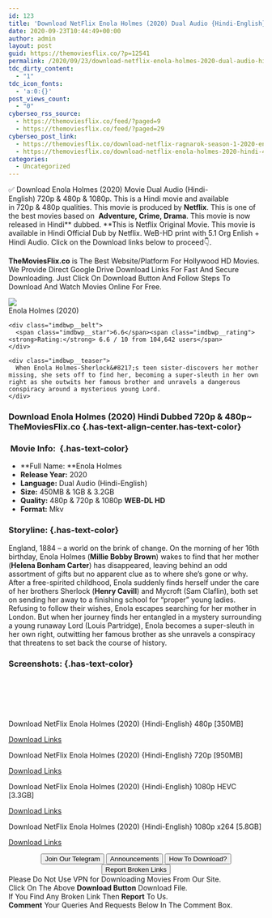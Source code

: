 ```yaml
---
id: 123
title: 'Download NetFlix Enola Holmes (2020) Dual Audio {Hindi-English} WeB-DL 480p [450MB] || 720p [1GB] || 1080p [3.3GB]'
date: 2020-09-23T10:44:49+00:00
author: admin
layout: post
guid: https://themoviesflix.co/?p=12541
permalink: /2020/09/23/download-netflix-enola-holmes-2020-dual-audio-hindi-english-web-dl-480p-450mb-720p-1gb-1080p-3-3gb/
tdc_dirty_content:
  - "1"
tdc_icon_fonts:
  - 'a:0:{}'
post_views_count:
  - "0"
cyberseo_rss_source:
  - https://themoviesflix.co/feed/?paged=9
  - https://themoviesflix.co/feed/?paged=29
cyberseo_post_link:
  - https://themoviesflix.co/download-netflix-ragnarok-season-1-2020-english-720p/
  - https://themoviesflix.co/download-netflix-enola-holmes-2020-hindi-480p-720p-1080p/
categories:
  - Uncategorized
---
```

✅ Download Enola Holmes (2020)&nbsp;Movie&nbsp;Dual Audio (Hindi-English)&nbsp;720p&nbsp;&&nbsp;480p&nbsp;& 1080p. This is a Hindi movie and available in&nbsp;720p&nbsp;&&nbsp;480p&nbsp;qualities.&nbsp;This movie is produced by&nbsp;**Netflix**.&nbsp;This is one of the best movies based on &nbsp;**Adventure,&nbsp;Crime,&nbsp;Drama**. This movie is now released in Hindi**&nbsp;dubbed.&nbsp;**This is Netflix Original Movie. This movie is available in Hindi Official Dub by Netflix. WeB-HD print with 5.1 Org Enlish + Hindi Audio.&nbsp;Click on the Download links below to proceed👇.&nbsp;

**TheMoviesFlix.co**&nbsp;is The Best Website/Platform For Hollywood HD Movies. We Provide Direct Google Drive Download Links For Fast And Secure Downloading. Just Click On Download Button And Follow Steps To Download And Watch Movies Online For Free.

<div class="imdbwp imdbwp--movie dark">
  <div class="imdbwp__thumb">
    <a class="imdbwp__link" target="_blank" title="Enola Holmes" href="https://www.imdb.com/title/tt7846844/" rel="nofollow noopener noreferrer"><img class="imdbwp__img" src="https://m.media-amazon.com/images/M/MV5BZjNkNzk0ZjEtM2M1ZC00MmMxLTlmOWEtNWRlZTc1ZTUyNzY4XkEyXkFqcGdeQXVyMTEyMjM2NDc2._V1_SX300.jpg" /></a>
  </div>
  
  <div class="imdbwp__content">
    <div class="imdbwp__header">
      <span class="imdbwp__title">Enola Holmes</span> (2020)
    </div>
    
    <div class="imdbwp__belt">
      <span class="imdbwp__star">6.6</span><span class="imdbwp__rating"><strong>Rating:</strong> 6.6 / 10 from 104,642 users</span>
    </div>
    
    <div class="imdbwp__teaser">
      When Enola Holmes-Sherlock&#8217;s teen sister-discovers her mother missing, she sets off to find her, becoming a super-sleuth in her own right as she outwits her famous brother and unravels a dangerous conspiracy around a mysterious young Lord.
    </div>
  </div>
</div>

### Download Enola Holmes (2020) Hindi Dubbed 720p & 480p~ TheMoviesFlix.co {.has-text-align-center.has-text-color}

### &nbsp;Movie Info:&nbsp; {.has-text-color}

  * **Full Name:&nbsp;**Enola Holmes
  * **Release Year:**&nbsp;2020
  * **Language:**&nbsp;Dual Audio (Hindi-English)
  * **Size:**&nbsp;450MB & 1GB & 3.2GB
  * **Quality:**&nbsp;480p & 720p & 1080p&nbsp;**WEB-DL HD**
  * **Format:**&nbsp;Mkv

### Storyline: {.has-text-color}

England, 1884 – a world on the brink of change. On the morning of her 16th birthday, Enola Holmes (**Millie Bobby Brown**) wakes to find that her mother (**Helena Bonham Carter**) has disappeared, leaving behind an odd assortment of gifts but no apparent clue as to where she’s gone or why. After a free-spirited childhood, Enola suddenly finds herself under the care of her brothers Sherlock (**Henry Cavill**) and Mycroft (Sam Claflin), both set on sending her away to a finishing school for “proper” young ladies. Refusing to follow their wishes, Enola escapes searching for her mother in London. But when her journey finds her entangled in a mystery surrounding a young runaway Lord (Louis Partridge), Enola becomes a super-sleuth in her own right, outwitting her famous brother as she unravels a conspiracy that threatens to set back the course of history.

### Screenshots: {.has-text-color}

<div class="wp-block-image">
  <figure class="aligncenter"><img src="https://i.imgur.com/B7J9Bgl.png" alt /></figure>
</div>

<div class="wp-block-image">
  <figure class="aligncenter"><img src="https://i.imgur.com/JEUVPan.png" alt /></figure>
</div>

<div class="wp-block-image">
  <figure class="aligncenter"><img src="https://i.imgur.com/o1V3qAk.png" alt /></figure>
</div>

<div class="wp-block-image">
  <figure class="aligncenter"><img src="https://i.imgur.com/yEyBP9I.png" alt /></figure>
</div>

<div class="wp-block-image">
  <figure class="aligncenter"><img src="https://i.imgur.com/sh0GwEe.png" alt /></figure>
</div>

<div class="wp-block-image">
  <figure class="aligncenter"><img src="https://i.imgur.com/ce3VYvd.png" alt /></figure>
</div>

<p class="has-text-align-center has-text-color has-medium-font-size">
  Download NetFlix Enola Holmes (2020) {Hindi-English} 480p [350MB]
</p>

<span class="mb-center maxbutton-3-center"><span class="maxbutton-3-container mb-container"><a class="maxbutton-3 maxbutton maxbutton-post-button" target="_blank" rel="nofollow noopener noreferrer" href="https://coinquint.com/a12060/"><span class="mb-text">Download Links</span></a></span></span>

<p class="has-text-align-center has-text-color has-medium-font-size">
  Download NetFlix Enola Holmes (2020) {Hindi-English} 720p [950MB]
</p>

<span class="mb-center maxbutton-3-center"><span class="maxbutton-3-container mb-container"><a class="maxbutton-3 maxbutton maxbutton-post-button" target="_blank" rel="nofollow noopener noreferrer" href="https://coinquint.com/a12062/"><span class="mb-text">Download Links</span></a></span></span>

<p class="has-text-align-center has-text-color has-medium-font-size">
  Download NetFlix Enola Holmes (2020) {Hindi-English} 1080p HEVC [3.3GB]
</p>

<span class="mb-center maxbutton-3-center"><span class="maxbutton-3-container mb-container"><a class="maxbutton-3 maxbutton maxbutton-post-button" target="_blank" rel="nofollow noopener noreferrer" href="https://coinquint.com/a12064/"><span class="mb-text">Download Links</span></a></span></span>

<p class="has-text-align-center has-text-color has-medium-font-size">
  Download NetFlix Enola Holmes (2020) {Hindi-English} 1080p x264 [5.8GB]
</p>

<span class="mb-center maxbutton-3-center"><span class="maxbutton-3-container mb-container"><a class="maxbutton-3 maxbutton maxbutton-post-button" target="_blank" rel="nofollow noopener noreferrer" href="https://coinquint.com/a12066/"><span class="mb-text">Download Links</span></a></span></span>

<center>
</center>

<center>
  <a href="https://t.me/themoviesflixcom" target="_blank" data-wpel-link="external" rel="nofollow external noopener noreferrer"><button class="button button5">Join Our Telegram</button></a> <a href="https://themoviesflix.co/download-netflix-enola-holmes-2020-hindi-480p-720p-1080p/#" target="_blank" data-wpel-link="external" rel="nofollow external noopener noreferrer"><button class="button button5">Announcements</button></a> <a href="https://themoviesflix.com/how-to-download/" target="_blank" data-wpel-link="external" rel="nofollow external noopener noreferrer"><button class="button button5">How To Download?</button></a> <a href="https://themoviesflix.co/download-netflix-enola-holmes-2020-hindi-480p-720p-1080p/#" target="_blank" data-wpel-link="external" rel="nofollow external noopener noreferrer"><button class="button button5">Report Broken Links</button></a>
</center>

<div class="alert alert-danger">
  Please Do Not Use VPN for Downloading Movies From Our Site.
</div>

<div class="alert alert-success">
  Click On The Above <strong>Download Button</strong> Download File.
</div>

<div class="alert alert-warning">
  If You Find Any Broken Link Then <strong>Report</strong> To Us.
</div>

<div class="alert alert-info">
  <strong>Comment</strong> Your Queries And Requests Below In The Comment Box.
</div>